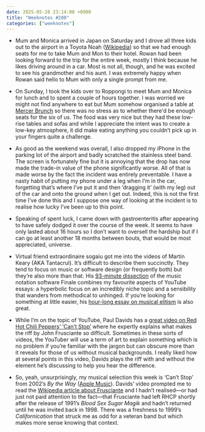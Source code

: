 ```yaml
---
date: 2025-05-28 23:14:00 +0900
title: "Weeknotes #280"
categories: ["weeknotes"]
---
```


- Mum and Monica arrived in Japan on Saturday and I drove all three kids out to the airport in a Toyota Noah ([Wikipedia](https://en.wikipedia.org/wiki/Toyota_Noah)) so that we had enough seats for me to take Mum and Mon to their hotel. Rowan had been looking forward to the trip for the entire week, mostly I think because he likes driving around in a car. Most is not all, though, and he was excited to see his grandmother and his aunt. I was extremely happy when Rowan said hello to Mum with only a single prompt from me.

- On Sunday, I took the kids over to Roppongi to meet Mum and Monica for lunch and to spent a couple of hours together. I was worried we might not find anywhere to eat but Mum somehow organised a table at [Mercer Brunch](https://www.mercer-brunch.com) so there was no stress as to whether there'd be enough seats for the six of us. The food was very nice but they had these low-rise tables and sofas and while I appreciate the intent was to create a low-key atmosphere, it did make eating anything you couldn’t pick up in your fingers quite a challenge.

- As good as the weekend was overall, I also dropped my iPhone in the parking lot of the airport and badly scratched the stainless steel band. The screen is fortunately fine but it is annoying that the drop has now made the trade-in value of the phone significantly worse. All of that is made worse by the fact the incident was entirely preventable. I have a nasty habit of putting my phone under a leg when I’m in the car, forgetting that’s where I’ve put it and then ‘dragging it’ (with my leg) out of the car and onto the ground when I get out. Indeed, this is not the first time I’ve done this and I suppose one way of looking at the incident is to realise how lucky I’ve been up to this point. 

- Speaking of spent luck, I came down with gastroenteritis after appearing to have safely dodged it over the course of the week. It seems to have only lasted about 16 hours so I don’t want to oversell the hardship but if I can go at least another 18 months between bouts, that would be most appreciated, universe.

- Virtual friend extraordinaire sogaiu got me into the videos of Martin Keary (AKA Tantacrul). It’s difficult to describe them succinctly. They tend to focus on music or software design (or frequently both) but they’re also more than that. His [93-minute dissection](https://youtu.be/Yqaon6YHzaU) of the music notation software Finale combines my favourite aspects of YouTube essays: a hyperbolic focus on an incredibly niche topic and a sensibility that wanders from methodical to unhinged. If you’re looking for something at little easier, his [hour-long essay on musical elitism](https://youtu.be/azpxUnIgsts) is also great.

- While I’m on the topic of YouTube, Paul Davids has a [great video on Red Hot Chili Peppers’ ‘Can’t Stop’](https://youtu.be/rcPxXXMOPIY) where he expertly explains what makes the riff by John Frusciante so difficult. Sometimes in these sorts of videos, the YouTuber will use a term of art to explain something which is no problem if you’re familiar with the jargon but can obscure more than it reveals for those of us without musical backgrounds. I really liked how at several points in this video, Davids plays the riff with and without the element he’s discussing to help you hear the difference.

- So, yeah, unsurprisingly, my musical selection this week is ‘Can’t Stop’ from 2002’s _By the Way_ ([Apple Music](https://music.apple.com/jp/album/cant-stop/945578420)). Davids’ video prompted me to read the [Wikipedia article about Frusciante](https://en.wikipedia.org/wiki/John_Frusciante) and I hadn’t realised—or had just not paid attention to the fact—that Frusciante had left RHCP shortly after the release of 1991’s _Blood Sex Sugar Magik_ and hadn’t returned until he was invited back in 1998. There was a freshness to 1999’s _Californication_ that struck me as odd for a veteran band but which makes more sense knowing that context.
